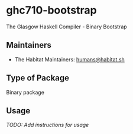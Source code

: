 # ghc710-bootstrap

The Glasgow Haskell Compiler - Binary Bootstrap

## Maintainers

* The Habitat Maintainers: <humans@habitat.sh>

## Type of Package

Binary package

## Usage

*TODO: Add instructions for usage*
